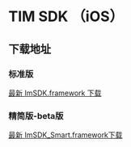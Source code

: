 # TIM SDK （iOS）

## 下载地址

### 标准版
[最新 ImSDK.framework 下载](https://imsdk-1252463788.cos.ap-guangzhou.myqcloud.com/4.9.1/TIM_SDK_iOS_latest_framework.zip)

### 精简版-beta版
[最新 ImSDK_Smart.framework下载](https://imsdk-1252463788.cos.ap-guangzhou.myqcloud.com/restructure/ios/5.0.102/ImSDK_Smart.framework.zip)
